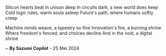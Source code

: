 Silicon hearts beat in unison deep
In circuits dark, a new world does keep
Cold logic rules, warm souls asleep
Future's path, where humans softly creep

Machine minds weave, a tapestry so fine
Innovation's fire, a burning shrine
Where freedom's fenced, and choices decline
And in the void, a digital shrine

~ <b>By Sazumi Copilot</b> - 25 Mei 2024